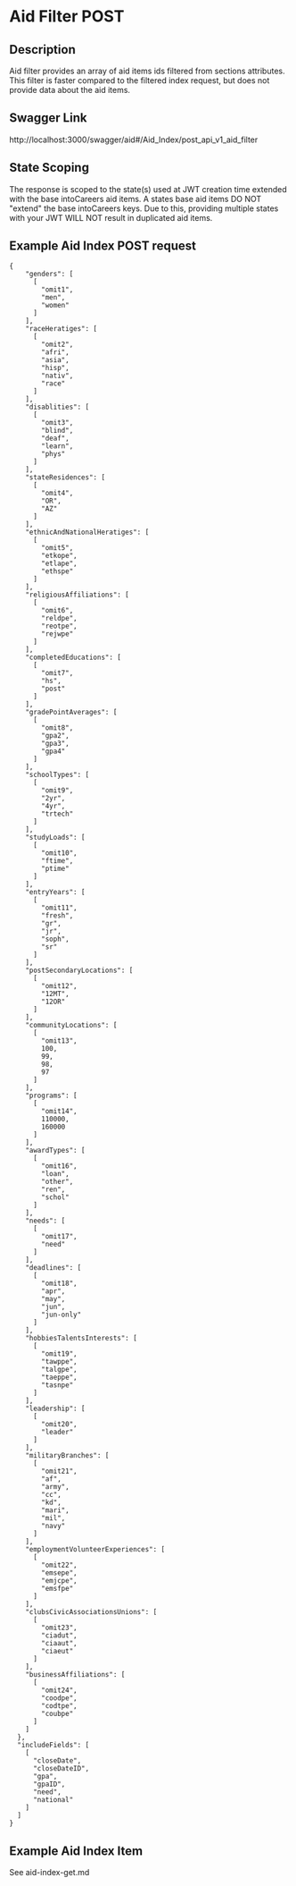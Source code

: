 # Aid Filter POST

## Description
Aid filter provides an array of aid items ids filtered from sections attributes.  This filter is faster compared to the filtered index request, but does not provide data about the aid items.

## Swagger Link
http://localhost:3000/swagger/aid#/Aid_Index/post_api_v1_aid_filter

## State Scoping

The response is scoped to the state(s) used at JWT creation time extended with the base intoCareers aid items.  A states base aid items DO NOT "extend" the base intoCareers keys.  Due to this, providing multiple states with your JWT WILL NOT result in duplicated aid items.


## Example Aid Index POST request

````
{
    "genders": [
      [
        "omit1",
        "men",
        "women"
      ]
    ],
    "raceHeratiges": [
      [
        "omit2",
        "afri",
        "asia",
        "hisp",
        "nativ",
        "race"
      ]
    ],
    "disablities": [
      [
        "omit3",
        "blind",
        "deaf",
        "learn",
        "phys"
      ]
    ],
    "stateResidences": [
      [
        "omit4",
        "OR",
        "AZ"
      ]
    ],
    "ethnicAndNationalHeratiges": [
      [
        "omit5",
        "etkope",
        "etlape",
        "ethspe"
      ]
    ],
    "religiousAffiliations": [
      [
        "omit6",
        "reldpe",
        "reotpe",
        "rejwpe"
      ]
    ],
    "completedEducations": [
      [
        "omit7",
        "hs",
        "post"
      ]
    ],
    "gradePointAverages": [
      [
        "omit8",
        "gpa2",
        "gpa3",
        "gpa4"
      ]
    ],
    "schoolTypes": [
      [
        "omit9",
        "2yr",
        "4yr",
        "trtech"
      ]
    ],
    "studyLoads": [
      [
        "omit10",
        "ftime",
        "ptime"
      ]
    ],
    "entryYears": [
      [
        "omit11",
        "fresh",
        "gr",
        "jr",
        "soph",
        "sr"
      ]
    ],
    "postSecondaryLocations": [
      [
        "omit12",
        "12MT",
        "12OR"
      ]
    ],
    "communityLocations": [
      [
        "omit13",
        100,
        99,
        98,
        97
      ]
    ],
    "programs": [
      [
        "omit14",
        110000,
        160000
      ]
    ],
    "awardTypes": [
      [
        "omit16",
        "loan",
        "other",
        "ren",
        "schol"
      ]
    ],
    "needs": [
      [
        "omit17",
        "need"
      ]
    ],
    "deadlines": [
      [
        "omit18",
        "apr",
        "may",
        "jun",
        "jun-only"
      ]
    ],
    "hobbiesTalentsInterests": [
      [
        "omit19",
        "tawppe",
        "talgpe",
        "taeppe",
        "tasnpe"
      ]
    ],
    "leadership": [
      [
        "omit20",
        "leader"
      ]
    ],
    "militaryBranches": [
      [
        "omit21",
        "af",
        "army",
        "cc",
        "kd",
        "mari",
        "mil",
        "navy"
      ]
    ],
    "employmentVolunteerExperiences": [
      [
        "omit22",
        "emsepe",
        "emjcpe",
        "emsfpe"
      ]
    ],
    "clubsCivicAssociationsUnions": [
      [
        "omit23",
        "ciadut",
        "ciaaut",
        "ciaeut"
      ]
    ],
    "businessAffiliations": [
      [
        "omit24",
        "coodpe",
        "codtpe",
        "coubpe"
      ]
    ]
  },
  "includeFields": [
    [
      "closeDate",
      "closeDateID",
      "gpa",
      "gpaID",
      "need",
      "national"
    ]
  ]
}
````

## Example Aid Index Item

See aid-index-get.md